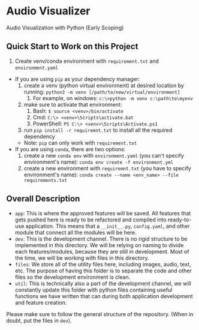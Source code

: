 # Audio Visualizer
Audio Visualization with Python (Early Scoping)

## Quick Start to Work on this Project
1. Create venv/conda environment with `requirement.txt` and `environment.yaml` <br>
- If you are using `pip` as your dependency manager: 
  1. create a venv (python virtual environment) at desired location by running: `python3 -m venv [/path/to/new/virtual/environment]`
     1. For example, on windows: `c:\>python -m venv c:\path\to\myenv`
  2. make sure to activate that environment: 
     1. Bash: `$ source <venv>/bin/activate`
     2. Cmd: `C:\> <venv>\Scripts\activate.bat`
     3. PowerShell: `PS C:\> <venv>\Scripts\Activate.ps1`
  3. run `pip install -r requiremnt.txt` to install all the required dependency
  * Note: `pip` can only work with `requirement.txt`
- If you are using `conda`, there are two options: 
    1. create a new `conda env` with `environment.yaml` (you can't specify environment's name): `conda env create -f environment.yml`
    2. create a new environment with `requiremnt.txt` (you have to specify environment's name): `conda create --name <env_name> --file requirements.txt`

## Overall Description
* `app`: This is where the approved features will be saved. All features that gets pushed here is ready to be refactored and compiled into ready-to-use application. This means that a `__init__.py`, `config.yaml`, and other module that connect all the modules will be here. 
* `dev`: This is the development channel. There is no rigid structure to be implemented in this directory. We will be relying on naming to divide each features/modules, because they are still in development. Most of the time, we will be working with files in this directory. 
* `files`: We store all of the utility files here, including images, audio, text, etc. The purpose of having this folder is to separate the code and other files so the development environment is clean.  
* `util`: This is technically also a part of the development channel, we will constantly update this folder with python files containing useful functions we have written that can during both application development and feature creation. 

Please make sure to follow the general structure of the repository. (When in doubt, put the files in `dev`).